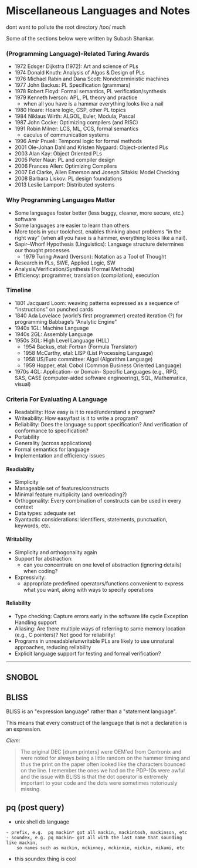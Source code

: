 # Miscellaneous Languages and Notes

dont want to pollute the root directory /too/ much

Some of the sections below were written by Subash Shankar.

### (Programming Language)-Related Turing Awards

* 1972 Edsger Dijkstra (1972): Art and science of PLs
* 1974 Donald Knuth: Analysis of Algos & Design of PLs
* 1976 Michael Rabin and Dana Scott: Nondeterministic machines
* 1977 John Backus: PL Specification (grammars)
* 1978 Robert Floyd: Formal semantics, PL verification/synthesis
* 1979 Kenneth Iverson: APL, PL theory and practice
 	- when all you have is a hammar everything looks like a nail
* 1980 Hoare: Hoare logic, CSP, other PL topics
* 1984 Niklaus Wirth: ALGOL, Euler, Modula, Pascal
* 1987 John Cocke: Optimizing compilers (and RISC)
* 1991 Robin Milner: LCS, ML, CCS, formal semantics
 	- caculus of communication systems
* 1996 Amir Pnueli: Temporal logic for formal methods
* 2001 Ole-Johan Dahl and Kristen Nygaard: Object-oriented PLs
* 2003 Alan Kay: Object Oriented PLs
* 2005 Peter Naur: PL and compiler design
* 2006 Frances Allen: Optimizing Compilers
* 2007 Ed Clarke, Allen Emerson and Joseph Sifakis: Model Checking
* 2008 Barbara Liskov: PL design foundations
* 2013 Leslie Lamport: Distributed systems


### Why Programming Languages Matter

* Some languages foster better (less buggy, cleaner, more
secure, etc.) software
* Some languages are easier to learn than others
* More tools in your toolchest, enables thinking about problems ”in the right way” (when all you have is a hammer, everything looks like a nail).
* Sapir–Whorf Hypothesis (Linguistics): Language structure determines our thought processes
	- 1979 Turing Award (Iverson): Notation as a Tool of Thought
* Research in PLs, SWE, Applied Logic, SW
* Analysis/Verification/Synthesis (Formal Methods)
* Efficiency: programmer, translation (compilation), execution


### Timeline
* 1801 Jacquard Loom: weaving patterns expressed as a sequence of “instructions” on punched cards
* 1840 Ada Lovelace (world’s first programmer) created iteration (?) for programming Babbage’s “Analytic Engine”
* 1940s 1GL: Machine Language
* 1940s 2GL: Assembly Language
* 1950s 3GL: High Level Language (HLL)
	+ 1954 Backus, etal: Fortran (Formula Translator)
	+ 1958 McCarthy, etal: LISP (List Processing Language)
	+ 1958 US/Euro committee: Algol (Algorithm Language)
	+ 1959 Hopper, etal: Cobol (Common Business Oriented Language)
* 1970s 4GL: Application- or Domain- Specific Languages (e.g., RPG, SAS, CASE (computer-aided software engineering), SQL,
Mathematica, visual)

### Criteria For Evaluating A Language
* Readability: How easy is it to read/understand a program?
* Writeability: How easy/fast is it to write a program?
* Reliability: Does the language support specification? And verification of conformance to specification?
* Portability
* Generality (across applications)
* Formal semantics for language
* Implementation and efficiency issues

#### Readiablity

* Simplicity
* Manageable set of features/constructs
* Minimal feature multiplicity (and overloading?)
* Orthogonality: Every combination of constructs can be used in every context
* Data types: adequate set
* Syantactic considerations: identifiers, statements, punctuation, keywords, etc.

#### Writability
* Simplicity and orthogonality again
* Support for abstraction:
	+ can you concentrate on one level of abstraction (ignoring details) when coding?
* Expressivity:
	+ appropriate predefined operators/functions convenient to express what you want, along with ways to specify operations

#### Reliability
* Type checking: Capture errors early in the software life cycle Exception Handling support
* Aliasing: Are there multiple ways of referring to same memory location (e.g., C pointers)? Not good for reliability!
* Programs in unreadable/unwritable PLs are likely to use unnatural approaches, reducing reliability
* Explicit language support for testing and formal verification?

---

## SNOBOL

## BLISS

BLISS is an "expression language" rather than a "statement language".

This means that every construct of the language that is not a declaration is an expression.

*Clem:*
> The original DEC \[drum printers] were OEM'ed from Centronix and were noted for always being a little random on the hammer timing and thus the print on the paper often looked like the characters bounced on the line. I remember the ones we had on the PDP-10s were awful and the issue with BLISS is that the dot operator is extremely important to your code and the dots were sometimes notoriously missing.


## pq (post query)
- unix shell db language
```
- prefix, e.g.  pq mackin* got all mackin, mackintosh, mackinson, etc
- soundex, e.g. pq mackin~ got all with the last name that sounding like mackin,
    so names such as mackin, mckinney, mckinnie, mickin, mikami, etc
```
- this soundex thing is cool
